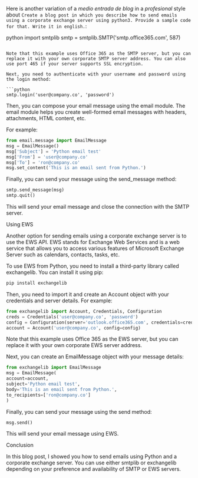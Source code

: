 Here is another variation of a *medio* *entrada de blog* in a *profesional* style about `Create a blog post in which you describe how to send emails using a corporate exchange server using python3. Provide a sample code for that. Write it in english.`:

python
import smtplib
smtp = smtplib.SMTP('smtp.office365.com', 587)
```

Note that this example uses Office 365 as the SMTP server, but you can replace it with your own corporate SMTP server address. You can also use port 465 if your server supports SSL encryption.

Next, you need to authenticate with your username and password using the login method:

```python
smtp.login('user@company.co', 'password')
```

Then, you can compose your email message using the email module. The email module helps you create well-formed email messages with headers, attachments, HTML content, etc.

For example:

```python
from email.message import EmailMessage
msg = EmailMessage()
msg['Subject'] = 'Python email test'
msg['From'] = 'user@company.co'
msg['To'] = 'ron@company.co'
msg.set_content('This is an email sent from Python.')
```

Finally, you can send your message using the send_message method:

```python
smtp.send_message(msg)
smtp.quit()
```

This will send your email message and close the connection with the SMTP server.

Using EWS

Another option for sending emails using a corporate exchange server is to use the EWS API. EWS stands for Exchange Web Services and is a web service that allows you to access various features of Microsoft Exchange Server such as calendars, contacts, tasks, etc.

To use EWS from Python, you need to install a third-party library called exchangelib. You can install it using pip:

```bash
pip install exchangelib
```

Then, you need to import it and create an Account object with your credentials and server details. For example:

```python
from exchangelib import Account, Credentials, Configuration
creds = Credentials('user@company.co', 'password')
config = Configuration(server='outlook.office365.com', credentials=creds)
account = Account('user@company.co', config=config)
```

Note that this example uses Office 365 as the EWS server, but you can replace it with your own corporate EWS server address.

Next, you can create an EmailMessage object with your message details:

```python
from exchangelib import EmailMessage
msg = EmailMessage(
account=account,
subject='Python email test',
body='This is an email sent from Python.',
to_recipients=['ron@company.co']
)
```

Finally, you can send your message using the send method:

```python
msg.send()
```

This will send your email message using EWS.

Conclusion

In this blog post, I showed you how to send emails using Python and a corporate exchange server. You can use either smtplib or exchangelib depending on your preference and availability of SMTP or EWS servers.

```
